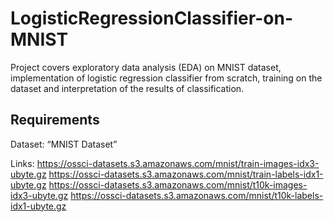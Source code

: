 # LogisticRegressionClassifier-on-MNIST
Project covers exploratory data analysis (EDA) on MNIST dataset, implementation of logistic regression classifier from scratch, training on the dataset and interpretation of the results of classification.
## Requirements
Dataset: “MNIST Dataset”

Links: 
https://ossci-datasets.s3.amazonaws.com/mnist/train-images-idx3-ubyte.gz
https://ossci-datasets.s3.amazonaws.com/mnist/train-labels-idx1-ubyte.gz
https://ossci-datasets.s3.amazonaws.com/mnist/t10k-images-idx3-ubyte.gz
https://ossci-datasets.s3.amazonaws.com/mnist/t10k-labels-idx1-ubyte.gz
